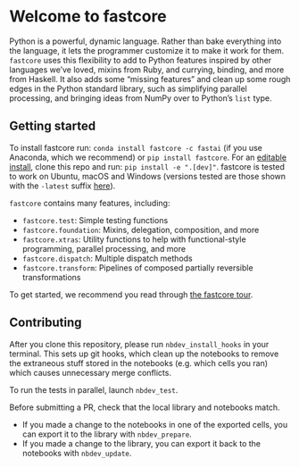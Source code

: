 # Welcome to fastcore


<!-- WARNING: THIS FILE WAS AUTOGENERATED! DO NOT EDIT! -->

Python is a powerful, dynamic language. Rather than bake everything into
the language, it lets the programmer customize it to make it work for
them. `fastcore` uses this flexibility to add to Python features
inspired by other languages we’ve loved, mixins from Ruby, and currying,
binding, and more from Haskell. It also adds some “missing features” and
clean up some rough edges in the Python standard library, such as
simplifying parallel processing, and bringing ideas from NumPy over to
Python’s `list` type.

## Getting started

To install fastcore run: `conda install fastcore -c fastai` (if you use
Anaconda, which we recommend) or `pip install fastcore`. For an
[editable
install](https://stackoverflow.com/questions/35064426/when-would-the-e-editable-option-be-useful-with-pip-install),
clone this repo and run: `pip install -e ".[dev]"`. fastcore is tested
to work on Ubuntu, macOS and Windows (versions tested are those shown
with the `-latest` suffix
[here](https://docs.github.com/en/actions/reference/specifications-for-github-hosted-runners#supported-runners-and-hardware-resources)).

`fastcore` contains many features, including:

- `fastcore.test`: Simple testing functions
- `fastcore.foundation`: Mixins, delegation, composition, and more
- `fastcore.xtras`: Utility functions to help with functional-style
  programming, parallel processing, and more
- `fastcore.dispatch`: Multiple dispatch methods
- `fastcore.transform`: Pipelines of composed partially reversible
  transformations

To get started, we recommend you read through [the fastcore
tour](https://fastcore.fast.ai/tour.html).

## Contributing

After you clone this repository, please run `nbdev_install_hooks` in
your terminal. This sets up git hooks, which clean up the notebooks to
remove the extraneous stuff stored in the notebooks (e.g. which cells
you ran) which causes unnecessary merge conflicts.

To run the tests in parallel, launch `nbdev_test`.

Before submitting a PR, check that the local library and notebooks
match.

- If you made a change to the notebooks in one of the exported cells,
  you can export it to the library with `nbdev_prepare`.
- If you made a change to the library, you can export it back to the
  notebooks with `nbdev_update`.

